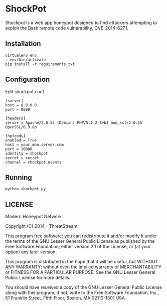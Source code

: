 # ShockPot

Shockpot is a web app honeypot designed to find attackers attempting to exploit the
Bash remote code vulnerability, CVE-2014-6271.

## Installation

```
virtualenv env
. env/bin/activate
pip install -r requirements.txt 
```

## Configuration

Edit shockpot.conf

```
[server]
host = 0.0.0.0
port = 8080

[headers]
server = Apache/2.0.55 (Debian) PHP/5.1.2-1+b1 mod_ssl/2.0.55 OpenSSL/0.9.8b

[hpfeeds]
enabled = True
host = your.mhn.server.com
port = 10000
identity = shockpot
secret = secret
channel = shockpot.events
```

## Running

```
python shockpot.py
```

## LICENSE

Modern Honeypot Network

Copyright (C) 2014 - ThreatStream

This program free software; you can redistribute it and/or modify it under the terms of the GNU Lesser General Public License as published by the Free Software Foundation; either version 2.1 of the License, or (at your option) any later version.

This program is distributed in the hope that it will be useful, but WITHOUT ANY WARRANTY; without even the implied warranty of MERCHANTABILITY or FITNESS FOR A PARTICULAR PURPOSE. See the GNU Lesser General Public License for more details.

You should have received a copy of the GNU Lesser General Public License along with this program; if not, write to the Free Software Foundation, Inc., 51 Franklin Street, Fifth Floor, Boston, MA 02110-1301 USA
